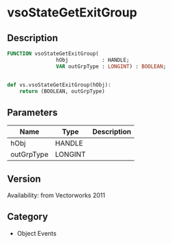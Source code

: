 # vsoStateGetExitGroup

## Description
```pascal
FUNCTION vsoStateGetExitGroup(
				hObj           : HANDLE;
				VAR outGrpType : LONGINT) : BOOLEAN;
```

```python

def vs.vsoStateGetExitGroup(hObj):
    return (BOOLEAN, outGrpType)
```

## Parameters
|Name|Type|Description|
|---|---|---|
|hObj|HANDLE||
|outGrpType|LONGINT||

## Version
Availability: from Vectorworks 2011
## Category
* Object Events

